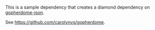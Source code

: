 This is a sample dependency that creates a diamond dependency on [gopherdome-json](https://github.com/carolynvs/gopherdome-json).

See https://github.com/carolynvs/gopherdome.
